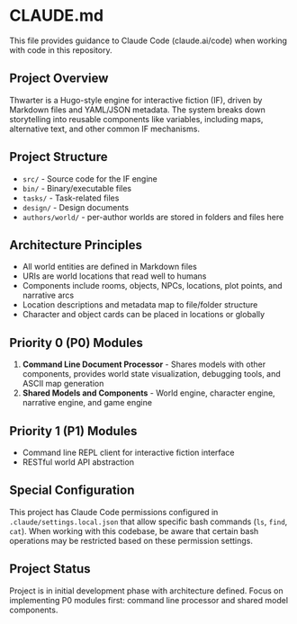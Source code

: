 # CLAUDE.md

This file provides guidance to Claude Code (claude.ai/code) when working with code in this repository.

## Project Overview

Thwarter is a Hugo-style engine for interactive fiction (IF), driven by Markdown files and YAML/JSON metadata. The system breaks down storytelling into reusable components like variables, including maps, alternative text, and other common IF mechanisms.

## Project Structure

- `src/` - Source code for the IF engine
- `bin/` - Binary/executable files
- `tasks/` - Task-related files
- `design/` - Design documents
- `authors/world/` - per-author worlds are stored in folders and files here

## Architecture Principles

- All world entities are defined in Markdown files
- URIs are world locations that read well to humans
- Components include rooms, objects, NPCs, locations, plot points, and narrative arcs
- Location descriptions and metadata map to file/folder structure
- Character and object cards can be placed in locations or globally

## Priority 0 (P0) Modules

1. **Command Line Document Processor** - Shares models with other components, provides world state visualization, debugging tools, and ASCII map generation
2. **Shared Models and Components** - World engine, character engine, narrative engine, and game engine

## Priority 1 (P1) Modules

- Command line REPL client for interactive fiction interface  
- RESTful world API abstraction

## Special Configuration

This project has Claude Code permissions configured in `.claude/settings.local.json` that allow specific bash commands (`ls`, `find`, `cat`). When working with this codebase, be aware that certain bash operations may be restricted based on these permission settings.

## Project Status

Project is in initial development phase with architecture defined. Focus on implementing P0 modules first: command line processor and shared model components.